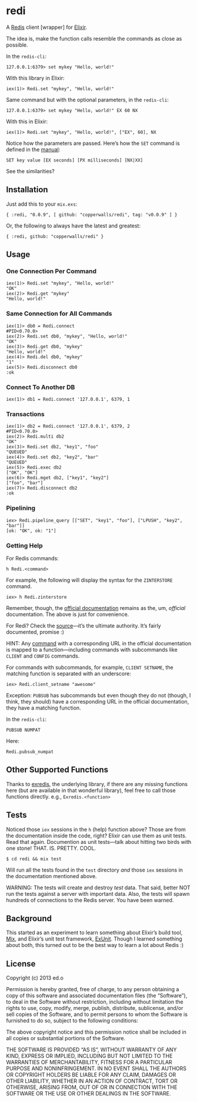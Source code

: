 redi
====

A [Redis] client [wrapper] for [Elixir].

The idea is, make the function calls resemble the commands as close as possible.

In the `redis-cli`:

    127.0.0.1:6379> set mykey "Hello, world!"

With this library in Elixir:

    iex(1)> Redi.set "mykey", "Hello, world!"

Same command but with the optional parameters, in the `redis-cli`:

    127.0.0.1:6379> set mykey "Hello, world!" EX 60 NX

With this in Elixir:

    iex(1)> Redi.set "mykey", "Hello, world!", ["EX", 60], NX

Notice how the parameters are passed. Here’s how the `SET` command is defined in the [manual]:

    SET key value [EX seconds] [PX milliseconds] [NX|XX]

See the similarities?

Installation
------------

Just add this to your `mix.exs`:

    { :redi, "0.0.9", [ github: "copperwalls/redi", tag: "v0.0.9" ] }

Or, the following to always have the latest and greatest:

    { :redi, github: "copperwalls/redi" }

Usage
-----

### One Connection Per Command ###

    iex(1)> Redi.set "mykey", "Hello, world!"
    "OK"
    iex(2)> Redi.get "mykey"
    "Hello, world!"

### Same Connection for All Commands ###

    iex(1)> db0 = Redi.connect
    #PID<0.70.0>
    iex(2)> Redi.set db0, "mykey", "Hello, world!"
    "OK"
    iex(3)> Redi.get db0, "mykey"
    "Hello, world!"
    iex(4)> Redi.del db0, "mykey"
    "1"
    iex(5)> Redi.disconnect db0
    :ok

### Connect To Another DB ###

    iex(1)> db1 = Redi.connect '127.0.0.1', 6379, 1

### Transactions ###

    iex(1)> db2 = Redi.connect '127.0.0.1', 6379, 2
    #PID<0.70.0>
    iex(2)> Redi.multi db2
    "OK"
    iex(3)> Redi.set db2, "key1", "foo"
    "QUEUED"
    iex(4)> Redi.set db2, "key2", "bar"
    "QUEUED"
    iex(5)> Redi.exec db2
    ["OK", "OK"]
    iex(6)> Redi.mget db2, ["key1", "key2"]
    ["foo", "bar"]
    iex(7)> Redi.disconnect db2
    :ok

### Pipelining ###

    iex> Redi.pipeline_query [["SET", "key1", "foo"], ["LPUSH", "key2", "bar"]]
    [ok: "OK", ok: "1"]

### Getting Help ###

For Redis commands:

    h Redi.<command>

For example, the following will display the syntax for the `ZINTERSTORE` command.

    iex> h Redi.zinterstore

Remember, though, the [official documentation] remains as the, um, *official* documentation. The above is just for convenience.

For Redi? Check the [source]—it’s the ultimate authority. It’s fairly documented, promise :)

HINT: Any [command] with a corresponding URL in the official documentation is mapped to a function—including commands with subcommands like `CLIENT` and `CONFIG` commands.

For commands with subcommands, for example, `CLIENT SETNAME`, the matching function is separated with an underscore:

    iex> Redi.client_setname "awesome"

Exception: `PUBSUB` has subcommands but even though they do not (though, I think, they should) have a corresponding URL in the official documentation, they have a matching function.

In the `redis-cli`:

    PUBSUB NUMPAT

Here:

    Redi.pubsub_numpat

Other Supported Functions
-------------------------

Thanks to [exredis], the underlying library, if there are any missing functions here (but are available in that wonderful library), feel free to call those functions directly. e.g., `Exredis.<function>`

Tests
-----

Noticed those `iex` sessions in the `h` (help) function above? Those are from the documentation inside the code, right? Elixir can use them as unit tests. Read that again. Documention as unit tests—talk about hitting two birds with one stone! THAT. IS. PRETTY. COOL.

    $ cd redi && mix test

Will run all the tests found in the `test` directory *and* those `iex` sessions in the documentation mentioned above.

WARNING: The tests will create and destroy *test* data. That said, better NOT run the tests against a server with important data. Also, the tests will spawn hundreds of connections to the Redis server. You have been warned.

Background
----------

This started as an experiment to learn something about Elixir’s build tool, [Mix], and Elixir’s unit test framework, [ExUnit]. Though I learned something about both, this turned out to be the best way to learn a lot about Redis :)

License
-------

Copyright (c) 2013 ed.o

Permission is hereby granted, free of charge, to any person obtaining a copy of this software and associated documentation files (the “Software”), to deal in the Software without restriction, including without limitation the rights to use, copy, modify, merge, publish, distribute, sublicense, and/or sell copies of the Software, and to permit persons to whom the Software is furnished to do so, subject to the following conditions:

The above copyright notice and this permission notice shall be included in all copies or substantial portions of the Software.

THE SOFTWARE IS PROVIDED “AS IS”, WITHOUT WARRANTY OF ANY KIND, EXPRESS OR IMPLIED, INCLUDING BUT NOT LIMITED TO THE WARRANTIES OF MERCHANTABILITY, FITNESS FOR A PARTICULAR PURPOSE AND NONINFRINGEMENT. IN NO EVENT SHALL THE AUTHORS OR COPYRIGHT HOLDERS BE LIABLE FOR ANY CLAIM, DAMAGES OR OTHER LIABILITY, WHETHER IN AN ACTION OF CONTRACT, TORT OR OTHERWISE, ARISING FROM, OUT OF OR IN CONNECTION WITH THE SOFTWARE OR THE USE OR OTHER DEALINGS IN THE SOFTWARE.

[Redis]:http://redis.io/
[Elixir]:http://elixir-lang.org/
[manual]:http://redis.io/commands/set
[official documentation]:http://redis.io/commands
[source]:https://github.com/copperwalls/redi/blob/master/lib/redi.ex
[command]:http://redis.io/commands
[exredis]:https://github.com/artemeff/exredis
[Mix]:http://elixir-lang.org/getting_started/mix/1.html
[ExUnit]:http://elixir-lang.org/getting_started/ex_unit/1.html

